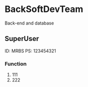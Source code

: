 # BackSoftDevTeam
 Back-end and database
## SuperUser
ID: MRBS
PS: 123454321
### Function
1. 111
2. 222
